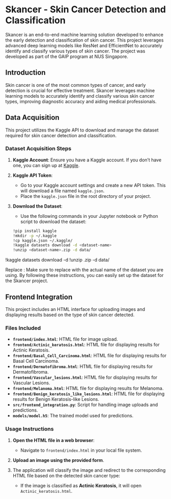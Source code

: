 # Skancer - Skin Cancer Detection and Classification

Skancer is an end-to-end machine learning solution developed to enhance the early detection and classification of skin cancer. This project leverages advanced deep learning models like ResNet and EfficientNet to accurately identify and classify various types of skin cancer. The project was developed as part of the GAIP program at NUS Singapore.

## Introduction

Skin cancer is one of the most common types of cancer, and early detection is crucial for effective treatment. Skancer leverages machine learning models to accurately identify and classify various skin cancer types, improving diagnostic accuracy and aiding medical professionals.

## Data Acquisition

This project utilizes the Kaggle API to download and manage the dataset required for skin cancer detection and classification.

### Dataset Acquisition Steps

1. **Kaggle Account**: Ensure you have a Kaggle account. If you don’t have one, you can sign up at [Kaggle](https://www.kaggle.com/).

2. **Kaggle API Token**:
   - Go to your Kaggle account settings and create a new API token. This will download a file named `kaggle.json`.
   - Place the `kaggle.json` file in the root directory of your project.

3. **Download the Dataset**:
   - Use the following commands in your Jupyter notebook or Python script to download the dataset:
   ```bash
   !pip install kaggle
   !mkdir -p ~/.kaggle
   !cp kaggle.json ~/.kaggle/
   !kaggle datasets download -d <dataset-name>
   !unzip <dataset-name>.zip -d data/
!kaggle datasets download -d <dataset-name>
!unzip <dataset-name>.zip -d data/

Replace <dataset-name>: Make sure to replace <dataset-name> with the actual name of the dataset you are using.
By following these instructions, you can easily set up the dataset for the Skancer project.

## Frontend Integration

This project includes an HTML interface for uploading images and displaying results based on the type of skin cancer detected.

### Files Included

- **`frontend/index.html`**: HTML file for image upload.
- **`frontend/Actinic_keratosis.html`**: HTML file for displaying results for Actinic Keratosis.
- **`frontend/Basal_Cell_Carcinoma.html`**: HTML file for displaying results for Basal Cell Carcinoma.
- **`frontend/Dermatofibroma.html`**: HTML file for displaying results for Dermatofibroma.
- **`frontend/Vascular_lesions.html`**: HTML file for displaying results for Vascular Lesions.
- **`frontend/Melanoma.html`**: HTML file for displaying results for Melanoma.
- **`frontend/Benign_keratosis_like_lesions.html`**: HTML file for displaying results for Benign Keratosis-like Lesions.
- **`src/frontend_integration.py`**: Script for handling image uploads and predictions.
- **`models/model.h5`**: The trained model used for predictions.

### Usage Instructions

1. **Open the HTML file in a web browser**:
   - Navigate to `frontend/index.html` in your local file system.

2. **Upload an image using the provided form**.

3. The application will classify the image and redirect to the corresponding HTML file based on the detected skin cancer type:
   - If the image is classified as **Actinic Keratosis**, it will open `Actinic_keratosis.html`.





